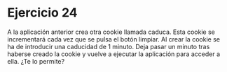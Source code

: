 # Ejercicio 24

A la aplicación anterior crea otra cookie llamada caduca. Esta cookie se incrementará cada vez que se pulsa el botón limpiar. Al crear la cookie se ha de introducir una caducidad de 1 minuto. Deja pasar un minuto tras haberse creado la cookie y vuelve a ejecutar la aplicación para acceder a ella. ¿Te lo permite?